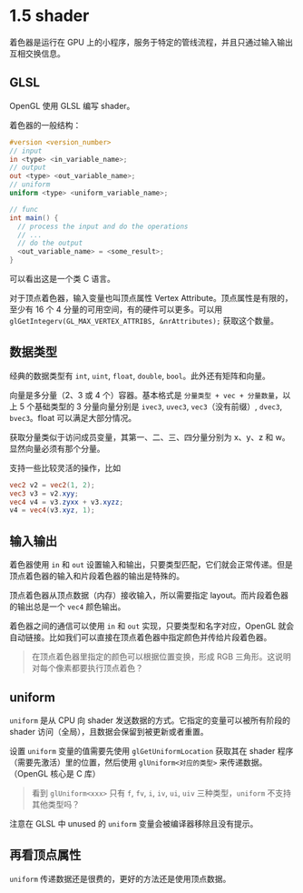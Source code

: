 # 1.5 shader

着色器是运行在 GPU 上的小程序，服务于特定的管线流程，并且只通过输入输出互相交换信息。

## GLSL

OpenGL 使用 GLSL 编写 shader。

着色器的一般结构：

```glsl
#version <version_number>
// input
in <type> <in_variable_name>;
// output
out <type> <out_variable_name>;
// uniform
uniform <type> <uniform_variable_name>;

// func
int main() {
  // process the input and do the operations
  // ...
  // do the output
  <out_variable_name> = <some_result>;
}
```

可以看出这是一个类 C 语言。

对于顶点着色器，输入变量也叫顶点属性 Vertex Attribute。顶点属性是有限的，至少有 16 个 4 分量的可用空间，有的硬件可以更多。可以用 `glGetIntegerv(GL_MAX_VERTEX_ATTRIBS, &nrAttributes);` 获取这个数量。

## 数据类型

经典的数据类型有 `int`, `uint`, `float`, `double`, `bool`。此外还有矩阵和向量。

向量是多分量（2、3 或 4 个）容器。基本格式是 `分量类型 + vec + 分量数量`，以上 5 个基础类型的 3 分量向量分别是 `ivec3`, `uvec3`, `vec3`（没有前缀）, `dvec3`, `bvec3`。float 可以满足大部分情况。

获取分量类似于访问成员变量，其第一、二、三、四分量分别为 x、y、z 和 w。显然向量必须有那个分量。

支持一些比较灵活的操作，比如

```glsl
vec2 v2 = vec2(1, 2);
vec3 v3 = v2.xyy;
vec4 v4 = v3.zyxx + v3.xyzz;
v4 = vec4(v3.xyz, 1);
```

## 输入输出

着色器使用 `in` 和 `out` 设置输入和输出，只要类型匹配，它们就会正常传递。但是顶点着色器的输入和片段着色器的输出是特殊的。

顶点着色器从顶点数据（内存）接收输入，所以需要指定 layout。而片段着色器的输出总是一个 `vec4` 颜色输出。

着色器之间的通信可以使用 `in` 和 `out` 实现，只要类型和名字对应，OpenGL 就会自动链接。比如我们可以直接在顶点着色器中指定颜色并传给片段着色器。

<!-- TODO -->
> 在顶点着色器里指定的颜色可以根据位置变换，形成 RGB 三角形。这说明对每个像素都要执行顶点着色？

## uniform

`uniform` 是从 CPU 向 shader 发送数据的方式。它指定的变量可以被所有阶段的 shader 访问（全局），且数据会保留到被更新或者重置。

设置 `uniform` 变量的值需要先使用 `glGetUniformLocation` 获取其在 shader 程序（需要先激活）里的位置，然后使用 `glUniform<对应的类型>` 来传递数据。（OpenGL 核心是 C 库）

<!-- TODO -->
> 看到 `glUniform<xxx>` 只有 `f`, `fv`, `i`, `iv`, `ui`, `uiv` 三种类型，`uniform` 不支持其他类型吗？

注意在 GLSL 中 unused 的 `uniform` 变量会被编译器移除且没有提示。

## 再看顶点属性

`uniform` 传递数据还是很费的，更好的方法还是使用顶点数据。

